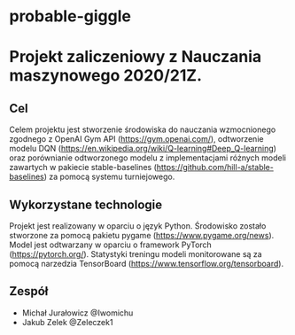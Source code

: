 # probable-giggle
# Projekt zaliczeniowy z Nauczania maszynowego 2020/21Z.

## Cel

Celem projektu jest stworzenie środowiska do nauczania wzmocnionego zgodnego z OpenAI Gym API (https://gym.openai.com/), odtworzenie modelu DQN (https://en.wikipedia.org/wiki/Q-learning#Deep_Q-learning) oraz porównianie odtworzonego modelu z implementacjami różnych modeli zawartych w pakiecie stable-baselines (https://github.com/hill-a/stable-baselines) za pomocą systemu turniejowego.

## Wykorzystane technologie

Projekt jest realizowany w oparciu o język Python. Środowisko zostało stworzone za pomocą pakietu pygame (https://www.pygame.org/news). Model jest odtwarzany w oparciu o framework PyTorch (https://pytorch.org/). Statystyki treningu modeli monitorowane są za pomocą narzedzia TensorBoard (https://www.tensorflow.org/tensorboard).

## Zespół

* Michał Jurałowicz @Iwomichu
* Jakub Zelek @Zeleczek1
